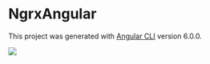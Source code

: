# NgrxAngular

This project was generated with [Angular CLI](https://github.com/angular/angular-cli) version 6.0.0.

<img src="https://duncanhunter.com.au/content/images/2017/11/ngrx-is.png">